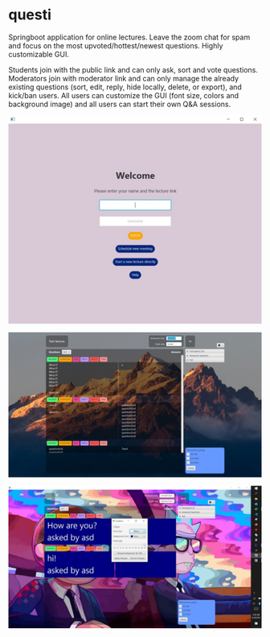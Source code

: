 # questi
Springboot application for online lectures. Leave the zoom chat for spam and focus on the most upvoted/hottest/newest questions. Highly customizable GUI.

Students join with the public link and can only ask, sort and vote questions. Moderators join with moderator link and can only manage the already existing questions (sort, edit, reply, hide locally, delete, or export), and kick/ban users. All users can customize the GUI (font size, colors and background image) and all users can start their own Q&A sessions. 

![screenshot](welcome.JPG)

![screenshot](screenshot.jpg)

![screenshot](customize.jpg)
